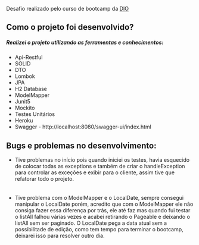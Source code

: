 Desafio realizado pelo curso de bootcamp da <a href = "https://www.dio.me/">DIO</a>
<h2> Como o projeto foi desenvolvido? </h2>
<h5> Realizei o projeto utilizando as ferramentas e conhecimentos: </h5>
<ul>
<li>Api-Restful</li>
<li>SOLID</li>
<li>DTO</li>
<li>Lombok</li>
<li>JPA</li>
<li>H2 Database</li>
<li>ModelMapper</li>
<li>Junit5</li>
<li>Mockito</li>
<li>Testes Unitários</li>
<li>Heroku</li>
<li>Swagger - http://localhost:8080/swagger-ui/index.html</li>
</ul>

<h2> Bugs e problemas no desenvolvimento: </h2>
<ul>
  <li>Tive problemas no início pois quando iniciei os testes, havia esquecido de colocar todas as exceptions 
e também de criar o handleException para controlar as exceções e exibir para o cliente, assim tive que refatorar todo o projeto. </li>
  </br>
  </br>
  <li> Tive problema com o ModelMapper e o LocalDate, sempre consegui manipular o LocalDate porém, acredito que
  com o ModelMapper ele não consiga fazer essa diferença por trás, ele até faz mas quando fui testar o listAll
  falhou várias vezes e acabei retirando o Pageable e deixando o listAll sem ser paginado. O LocalDate pega
  a data atual sem a possibilitade de edição, como tem tempo para terminar o bootcamp, deixarei isso para resolver
  outro dia. </li>



